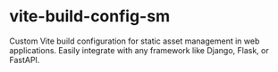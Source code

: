 # vite-build-config-sm
Custom Vite build configuration for static asset management in web applications. Easily integrate with any framework like Django, Flask, or FastAPI.
